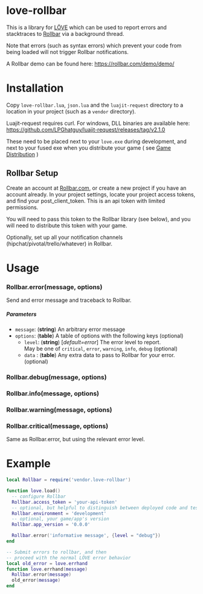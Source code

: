 love-rollbar
============
This is a library for [LÖVE](http://love2d.org) which can be used to
report errors and stacktraces to [Rollbar](http://rollbar.com)
via a background thread.

Note that errors (such as syntax errors) which prevent your code from being
loaded will not trigger Rollbar notifications.

A Rollbar demo can be found here: https://rollbar.com/demo/demo/

Installation
============
Copy `love-rollbar.lua`, `json.lua` and the `luajit-request` directory to a location in your project (such as a `vendor` directory).

Luajit-request requires curl. For windows, DLL binaries are available here: https://github.com/LPGhatguy/luajit-request/releases/tag/v2.1.0

These need to be placed next to your `love.exe` during development, and next to your fused exe when you distribute your game
( see [Game Distribution](https://love2d.org/wiki/Game_Distribution) )

Rollbar Setup
-------------

Create an account at [Rollbar.com](http://rollbar.com), or create a new project if you have an account already.
In your project settings, locate your project access tokens, and find your post_client_token. This is an api token with limited permissions.

You will need to pass this token to the Rollbar library (see below), and you will need to distribute this token with your game.

Optionally, set up all your notification channels (hipchat/pivotal/trello/whatever) in Rollbar.

Usage
=====

### Rollbar.error(message, options)
Send and error message and traceback to Rollbar.
##### Parameters
* `message`: (**string**) An arbitrary error message
* `options`: (**table**) A table of options with the following keys (optional)
  * `level`: (**string**) [_default=error_] The error level to report. <br> May be one of `critical`, `error`, `warning`, `info`, `debug` (optional)
  * `data` : (**table**) Any extra data to pass to Rollbar for your error. (optional)

### Rollbar.debug(message, options)
### Rollbar.info(message, options)
### Rollbar.warning(message, options)
### Rollbar.critical(message, options)

Same as Rollbar.error, but using the relevant error level.

Example
=======
```lua
local Rollbar = require('vendor.love-rollbar')

function love.load()
  -- configure Rollbar
  Rollbar.access_token = 'your-api-token'
  -- optional, but helpful to distinguish between deployed code and testing code
  Rollbar.environment = 'development'
  -- optional, your game/app's version
  Rollbar.app_version = '0.0.0'

  Rollbar.error('informative message', {level = "debug"})
end

-- Submit errors to rollbar, and then
-- proceed with the normal LÖVE error behavior
local old_error = love.errhand
function love.errhand(message)
  Rollbar.error(message)
  old_error(message)
end
```
